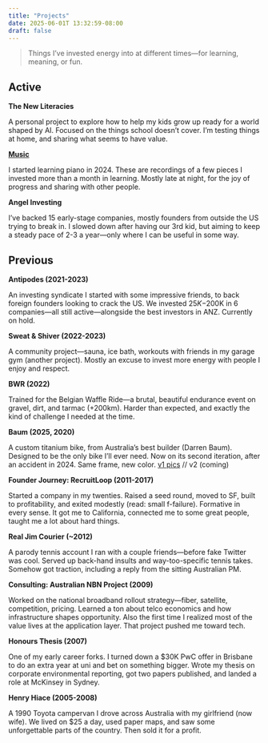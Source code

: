 ```yaml
---
title: "Projects"
date: 2025-06-01T 13:32:59-08:00
draft: false
---
```


> Things I’ve invested energy into at different times—for learning, meaning, or fun.

## Active
**The New Literacies**

A personal project to explore how to help my kids grow up ready for a world shaped by AI. Focused on the things school doesn’t cover. I’m testing things at home, and sharing what seems to have value.

**[Music](/music)**

I started learning piano in 2024. These are recordings of a few pieces I invested more than a month in learning. Mostly late at night, for the joy of progress and sharing with other people.

**Angel Investing**

I’ve backed 15 early-stage companies, mostly founders from outside the US trying to break in. I slowed down after having our 3rd kid, but aiming to keep a steady pace of 2-3 a year—only where I can be useful in some way.

## Previous
**Antipodes (2021-2023)**

An investing syndicate I started with some impressive friends, to back foreign founders looking to crack the US. We invested $25K-$200K in 6 companies—all still active—alongside the best investors in ANZ. Currently on hold.

**Sweat & Shiver (2022-2023)**

A community project—sauna, ice bath, workouts with friends in my garage gym (another project). Mostly an excuse to invest more energy with people I enjoy and respect.

**BWR (2022)**

Trained for the Belgian Waffle Ride—a brutal, beautiful endurance event on gravel, dirt, and tarmac (+200km). Harder than expected, and exactly the kind of challenge I needed at the time.

**Baum (2025, 2020)**

A custom titanium bike, from Australia’s best builder (Darren Baum). Designed to be the only bike I’ll ever need. Now on its second iteration, after an accident in 2024. Same frame, new color. [v1 pics](https://www.flickr.com/photos/baumcycles/albums/72177720295946088/with/51820067660) // v2 (coming)

**Founder Journey: RecruitLoop (2011-2017)**

Started a company in my twenties. Raised a seed round, moved to SF, built to profitability, and exited modestly (read: small f-failure). Formative in every sense. It got me to California, connected me to some great people, taught me a lot about hard things.

**Real Jim Courier (~2012)**

A parody tennis account I ran with a couple friends—before fake Twitter was cool. Served up back-hand insults and way-too-specific tennis takes. Somehow got traction, including a reply from the sitting Australian PM.

**Consulting: Australian NBN Project (2009)**

Worked on the national broadband rollout strategy—fiber, satellite, competition, pricing. Learned a ton about telco economics and how infrastructure shapes opportunity. Also the first time I realized most of the value lives at the application layer. That project pushed me toward tech.

**Honours Thesis (2007)**

One of my early career forks. I turned down a $30K PwC offer in Brisbane to do an extra year at uni and bet on something bigger. Wrote my thesis on corporate environmental reporting, got two papers published, and landed a role at McKinsey in Sydney.

**Henry Hiace (2005-2008)**

A 1990 Toyota campervan I drove across Australia with my girlfriend (now wife). We lived on $25 a day, used paper maps, and saw some unforgettable parts of the country. Then sold it for a profit.